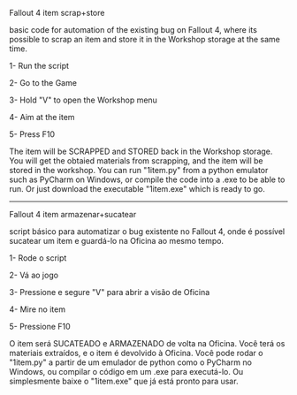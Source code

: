 Fallout 4 item scrap+store

basic code for automation of the existing bug on Fallout 4, where its possible to scrap an item and store it in the Workshop storage at the same time.

1- Run the script

2- Go to the Game

3- Hold "V" to open the Workshop menu

4- Aim at the item

5- Press F10

The item will be SCRAPPED and STORED back in the Workshop storage. You will get the obtaied materials from scrapping, and the item will be stored in the workshop.
You can run "1item.py" from a python emulator such as PyCharm on Windows, or compile the code into a .exe to be able to run. 
Or just download the executable "1item.exe" which is ready to go.


-------------------------------------------------------------------


Fallout 4 item armazenar+sucatear

script básico para automatizar o bug existente no Fallout 4, onde é possível sucatear um item e guardá-lo na Oficina ao mesmo tempo.

1- Rode o script

2- Vá ao jogo

3- Pressione e segure "V" para abrir a visão de Oficina

4- Mire no item

5- Pressione F10

O item será SUCATEADO e ARMAZENADO de volta na Oficina. Você terá os materiais extraídos, e o item é devolvido à Oficina.
Você pode rodar o "1item.py" a partir de um emulador de python como o PyCharm no Windows, ou compilar o código em um .exe para executá-lo.
Ou simplesmente baixe o "1item.exe" que já está pronto para usar.

